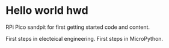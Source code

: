 # Hello world hwd

RPi Pico sandpit for first getting started code and content.

First steps in electeical engineering. First steps in MicroPython.

